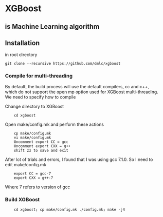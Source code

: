 # XGBoost
## is Machine Learning algorithm

## Installation
in root directory
```
git clone --recursive https://github.com/dmlc/xgboost
```

### Compile for multi-threading
By default, the build process will use the default compilers, cc and c++, which do not support the open mp option used for XGBoost multi-threading. We need to specify how to compile

Change directory to XGBoost
```
    cd xgboost
```
Open make/config.mk and perform these actions
```   
    cp make/config.mk
    vi make/config.mk
    Uncomment export CC = gcc
    Uncomment export CXX = g++
    shift zz to save and exit
```
After lot of trials and errors, I found that I was using gcc 7.1.0. So I need to edit make/config.mk   
```
    export CC = gcc-7
    export CXX = g++-7
```
Where 7 refers to version of gcc
### Build XGBoost
```
    cd xgboost; cp make/config.mk ./config.mk; make -j4
```

